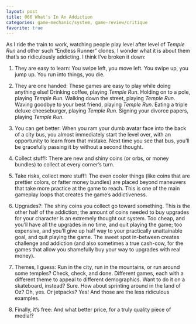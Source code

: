 ```yaml
---
layout: post
title: 066 What's In An Addiction
categories: game-mechanic/system, game-review/critique
favorite: true
---
```

As I ride the train to work, watching people play level after level of *Temple Run* and other such “Endless Runner” clones, I wonder what it is about them that’s so ridiculously addicting.  I think I’ve broken it down:

1) They are easy to learn: You swipe left, you move left.  You swipe up, you jump up.  You run into things, you die.

2) They are one handed: These games are easy to play while doing anything else!  Drinking coffee, playing *Temple Run*.  Holding on to a pole, playing *Temple Run*.  Walking down the street, playing *Temple Run*.  Waving goodbye to your best friend, playing *Temple Run*.  Eating a triple deluxe cheeseburger, playing *Temple Run*.  Signing your divorce papers, playing *Temple Run*.

3) You can get better:  When you ram your dumb avatar face into the back of a city bus, you almost immediately start the level over, with an opportunity to learn from that mistake.  Next time you see that bus, you’ll be gracefully passing it by without a second thought.

4) Collect stuff!:  There are new and shiny coins (or orbs, or money bundles) to collect at every corner’s turn.  

5) Take risks, collect more stuff!:  The even cooler things (like coins that are prettier colors, or fatter money bundles) are placed beyond maneuvers that take more practice at the game to reach.  This is one of the main gameplay loops that creates the game’s addictiveness.

6) Upgrades?:  The shiny coins you collect go toward something.  This is the other half of the addiction; the amount of coins needed to buy upgrades for your character is an extremely thought out system.  Too cheap, and you’ll have all the upgrades in no time, and quit playing the game; too expensive, and you’ll give up half way to your practically unattainable goal, and quit playing the game.  The sweet spot in-between creates challenge and addiction (and also sometimes a true cash-cow, for the games that allow you shamefully buy your way to upgrades with real money).

7) Themes, I guess:  Run in the city, run in the mountains, or run around some temples? Check, check, and done.  Different games, each with a different theme to appeal to different demographics.  Want to do it on a skateboard, instead? Sure. How about sprinting around in the land of Oz? Oh, yes. Or jetpacks? Yes!  And those are the less ridiculous examples.

8) Finally, it’s free:  And what better price, for a truly quality piece of media!?